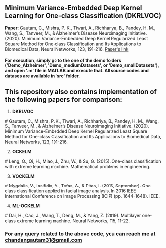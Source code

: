 ## Minimum Variance-Embedded Deep Kernel Learning for One-class Classification (**DKRLVOC**)

**Paper**: Gautam, C., Mishra, P. K., Tiwari, A., Richhariya, B., Pandey, H. M., Wang, S., Tanveer, M., & Alzheimer’s Disease Neuroimaging Initiative. (2020). Minimum Variance-Embedded Deep Kernel Regularized Least Square Method for One-class Classification and Its Applications to Biomedical Data, Neural Networks, 123, 191-216. [Paper's link](https://www.sciencedirect.com/science/article/pii/S0893608019303934?casa_token=adAKfDjCQWoAAAAA:mVTXUQdVk4K0AchKHpIRRdX4Bv4kOreX8irB5Bc4YyBuwVNbZFdn7EwptwUhnggjEfxabHcX5A)


#### For execution, simply go to the one of the demo folders ('Demo_Alzheimer', 'Demo_mediumDatasets', or 'Demo_smallDatasets'), and open '.m' file in MATLAB and execute that. All source codes and datases are available in 'src' folder.

## This repository also contains implementation of the following papers for comparison:

1. **DKRLVOC**

\# Gautam, C., Mishra, P. K., Tiwari, A., Richhariya, B., Pandey, H. M., Wang, S., Tanveer, M., & Alzheimer’s Disease Neuroimaging Initiative. (2020). Minimum Variance-Embedded Deep Kernel Regularized Least Square Method for One-class Classification and Its Applications to Biomedical Data, Neural Networks, 123, 191-216. 

2. **OCKELM**

\# Leng, Q., Qi, H., Miao, J., Zhu, W., & Su, G. (2015). One-class classification with extreme learning machine. Mathematical problems in engineering.

3. **VOCKELM**

\# Mygdalis, V., Iosifidis, A., Tefas, A., & Pitas, I. (2016, September). One class classification applied in facial image analysis. In 2016 IEEE International Conference on Image Processing (ICIP) (pp. 1644-1648). IEEE.

4. **ML-OCKELM**

\# Dai, H., Cao, J., Wang, T., Deng, M., & Yang, Z. (2019). Multilayer one-class extreme learning machine. Neural Networks, 115, 11-22.


### For any query related to the above code, you can reach me at chandangautam31@gmail.com

